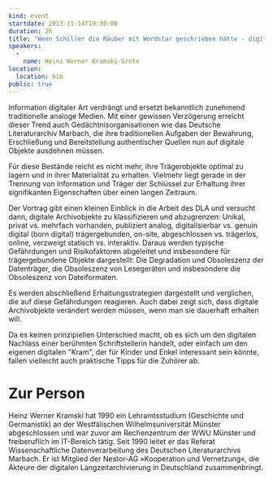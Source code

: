 ```yaml
---
kind: event
startdate: 2013-11-14T19:30:00
duration: 2h
title: "Wenn Schiller die Räuber mit Wordstar geschrieben hätte - digitale Langzeitarchivierung am Deutschen Literaturarchiv Marbach"
speakers:
  -
    name: Heinz Werner Kramski-Grote
location:
  location: bib
public: true
---
```

Information digitaler Art verdrängt und ersetzt bekanntlich zunehmend
traditionelle analoge Medien. Mit einer gewissen Verzögerung erreicht dieser
Trend auch Gedächtnisorganisationen wie das Deutsche Literaturarchiv
Marbach, die ihre traditionellen Aufgaben der Bewahrung, Erschließung
und Bereitstellung authentischer Quellen nun auf digitale Objekte ausdehnen
müssen.

Für diese Bestände reicht es nicht mehr, ihre Trägerobjekte optimal zu
lagern und in ihrer Materialität zu erhalten. Vielmehr liegt gerade in der
Trennung von Information und Träger der Schlüssel zur Erhaltung ihrer
signifikanten Eigenschaften über einen langen Zeitraum.

Der Vortrag gibt einen kleinen Einblick in die Arbeit des DLA und versucht
dann, digitale Archivobjekte zu klassifizieren und abzugrenzen: Unikal,
privat vs. mehrfach vorhanden, publiziert analog, digitalisierbar
vs.  genuin digital (born digital) trägergebunden, on-site,
abgeschlossen vs.  trägerlos, online, verzweigt  statisch vs. interaktiv.
Daraus werden typische Gefährdungen und Risikofaktoren abgeleitet und
insbesondere für trägergebundene Objekte dargestellt: Die Degradation und
Obsoleszenz der Datenträger, die Obsoleszenz von Lesegeräten und insbesondere
die Obsoleszenz von Dateiformaten.

Es werden abschließend Erhaltungsstrategien dargestellt und verglichen, die
auf diese Gefährdungen reagieren. Auch dabei zeigt sich, dass digitale
Archivobjekte verändert werden müssen, wenn man sie dauerhaft erhalten will.


Da es keinen prinzipiellen Unterschied macht, ob es sich um den digitalen
Nachlass einer berühmten Schriftstellerin handelt, oder einfach um den
eigenen digitalen "Kram", der für Kinder und Enkel interessant sein könnte,
fallen vielleicht auch praktische Tipps für die Zuhörer ab.


# Zur Person

Heinz Werner Kramski hat 1990 ein Lehramtsstudium (Geschichte und
Germanistik) an der Westfälischen Wilhelmsuniversität Münster abgeschlossen
und war zuvor am Rechenzentrum der WWU Münster und freiberuflich im
IT-Bereich tätig. Seit 1990 leitet er das Referat Wissenschaftliche
Datenverarbeitung des Deutschen Literaturarchivs Marbach. Er ist Mitglied
der Nestor-AG »Kooperation und Vernetzung«, die Akteure der digitalen
Langzeitarchivierung in Deutschland zusammenbringt.

